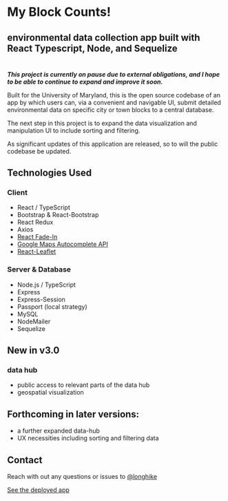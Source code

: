# My Block Counts!

## environmental data collection app built with React Typescript, Node, and Sequelize  
#

***This project is currently on pause due to external obligations, and I hope to be able to continue to expand and improve it soon.***

Built for the University of Maryland, this is the open source codebase of an app by which users can, via a convenient and navigable UI, submit detailed environmental data on specific city or town blocks to a central database.

The next step in this project is to expand the data visualization and manipulation UI to include sorting and filtering.

As significant updates of this application are released, so to will the public codebase be updated. 

## Technologies Used
### Client
- React / TypeScript
- Bootstrap & React-Bootstrap
- React Redux
- Axios
- [React Fade-In](https://www.npmjs.com/package/react-fade-in)
- [Google Maps Autocomplete API](https://developers.google.com/maps)
- [React-Leaflet](https://react-leaflet.js.org/)

### Server & Database
- Node.js / TypeScript
- Express
- Express-Session
- Passport (local strategy)
- MySQL
- NodeMailer
- Sequelize

## New in v3.0

### data hub
- public access to relevant parts of the data hub
- geospatial visualization

## Forthcoming in later versions:

- a further expanded data-hub
- UX necessities including sorting and filtering data

## Contact

Reach with out any questions or issues to [@longhike](mailto:long.hike.dev@gmail.com)

[See the deployed app](https://myblockcounts.herokuapp.com/)